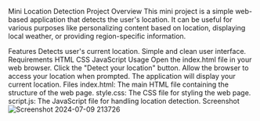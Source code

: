 Mini Location Detection Project
Overview
This mini project is a simple web-based application that detects the user's location. It can be useful for various purposes like personalizing content based on location, displaying local weather, or providing region-specific information.

Features
Detects user's current location.
Simple and clean user interface.
Requirements
HTML
CSS
JavaScript
Usage
Open the index.html file in your web browser.
Click the "Detect your location" button.
Allow the browser to access your location when prompted.
The application will display your current location.
Files
index.html: The main HTML file containing the structure of the web page.
style.css: The CSS file for styling the web page.
script.js: The JavaScript file for handling location detection.
Screenshot
![Screenshot 2024-07-09 213726](https://github.com/aloukik16/Location-Detection-App/assets/150384385/bdf0d119-53c6-499c-a177-d4a215742372)
